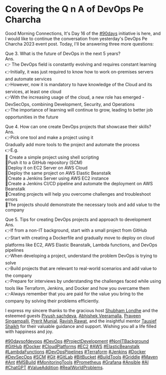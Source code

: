 # Covering the Q n A of DevOps Pe Charcha

Good Morning Connections, It's Day 16 of the [#90days](https://www.linkedin.com/feed/hashtag/?keywords=90days&highlightedUpdateUrns=urn%3Ali%3Aactivity%3A7026031171578802176) initiative is here, and I would like to continue the conversation from yesterday's DevOps Pe Charcha 2023 event post. Today, I'll be answering three more questions:  
  
Que 3. What is the future of DevOps in the next 5 years?  
Ans.  
👉 The DevOps field is constantly evolving and requires constant learning  
👉Initially, it was just required to know how to work on-premises servers and automate services  
👉However, now it is mandatory to have knowledge of the Cloud and its services, at least one cloud  
👉With the increasing usage of the cloud, a new role has emerged - DevSecOps, combining Development, Security, and Operations  
👉The importance of learning will continue to grow, leading to better job opportunities in the future  
  
  
Que 4. How can one create DevOps projects that showcase their skills?  
Ans.  
👉Pick one tool and make a project using it  
Gradually add more tools to the project and automate the process  
👉E.g.  
📍 Create a simple project using shell scripting  
📍Push it to a GitHub repository (SCM)  
📍Deploy it on EC2 Server on AWS Cloud  
📍Deploy the same project on AWS Elastic Beanstalk  
📍Create a Jenkins Server using AWS EC2 instance  
📍Create a Jenkins CI/CD pipeline and automate the deployment on AWS Beanstalk  
📍Creating projects will help you overcome challenges and troubleshoot errors  
📍The projects should demonstrate the necessary tools and add value to the company  
  
  
Que 5. Tips for creating DevOps projects and approach to development  
Ans.  
👉If from a non-IT background, start with a small project from GitHub  
👉Start with creating a Dockerfile and gradually move to deploy on cloud platforms like EC2, AWS Elastic Beanstalk, Lambda functions, and DevOps pipelines  
👉When developing a project, understand the problem DevOps is trying to solve  
👉Build projects that are relevant to real-world scenarios and add value to the company  
👉Prepare for interviews by understanding the challenges faced while using tools like Terraform, Jenkins, and Docker and how you overcame them  
👉Always remember that you are paid for the value you bring to the company by solving their problems efficiently.  
  
I express my sincere thanks to the gracious host [Shubham Londhe](https://www.linkedin.com/in/ACoAABhZ4kMBt55axHJpEnVRp0UOUl-_JwwmPwk) and the esteemed guests [Piyush sachdeva](https://www.linkedin.com/in/ACoAABAxrKABjePllijAtqYuQGEFBK2mdcMPZWo), [Abhishek Veeramalla](https://www.linkedin.com/in/ACoAABRWuA8BGctuT6U4bQahGSjnz0vblT81afs), [Praveen Singampalli](https://www.linkedin.com/in/ACoAACYrFeQBveJ0A7DrOIu2qMiRx4SjwY9ltNY), [Prerit Munjal](https://www.linkedin.com/in/ACoAADE3GDUBfj2w-SVr_i16pyA6ok7WRbmQwcE), [Ravish Rawat](https://www.linkedin.com/in/ACoAAAUXwQIBBjpTW85oMEu131JpwPZ72olgJhs), and the insightful mentor [Tausief Shaikh](https://www.linkedin.com/in/ACoAAA-y4eMBDS3t7aG32tY5JnuUK-Xc8dgA5MY) for their valuable guidance and support. Wishing you all a life filled with happiness and joy.  
  
[#90daysofdevops](https://www.linkedin.com/feed/hashtag/?keywords=90daysofdevops&highlightedUpdateUrns=urn%3Ali%3Aactivity%3A7026031171578802176) [#DevOps](https://www.linkedin.com/feed/hashtag/?keywords=devops&highlightedUpdateUrns=urn%3Ali%3Aactivity%3A7026031171578802176) [#ProjectDevelopment](https://www.linkedin.com/feed/hashtag/?keywords=projectdevelopment&highlightedUpdateUrns=urn%3Ali%3Aactivity%3A7026031171578802176) [#NonITBackground](https://www.linkedin.com/feed/hashtag/?keywords=nonitbackground&highlightedUpdateUrns=urn%3Ali%3Aactivity%3A7026031171578802176) [#GitHub](https://www.linkedin.com/feed/hashtag/?keywords=github&highlightedUpdateUrns=urn%3Ali%3Aactivity%3A7026031171578802176) [#Docker](https://www.linkedin.com/feed/hashtag/?keywords=docker&highlightedUpdateUrns=urn%3Ali%3Aactivity%3A7026031171578802176) [#CloudPlatforms](https://www.linkedin.com/feed/hashtag/?keywords=cloudplatforms&highlightedUpdateUrns=urn%3Ali%3Aactivity%3A7026031171578802176) [#EC2](https://www.linkedin.com/feed/hashtag/?keywords=ec2&highlightedUpdateUrns=urn%3Ali%3Aactivity%3A7026031171578802176) [#AWS](https://www.linkedin.com/feed/hashtag/?keywords=aws&highlightedUpdateUrns=urn%3Ali%3Aactivity%3A7026031171578802176) [#ElasticBeanstalk](https://www.linkedin.com/feed/hashtag/?keywords=elasticbeanstalk&highlightedUpdateUrns=urn%3Ali%3Aactivity%3A7026031171578802176) [#LambdaFunctions](https://www.linkedin.com/feed/hashtag/?keywords=lambdafunctions&highlightedUpdateUrns=urn%3Ali%3Aactivity%3A7026031171578802176) [#DevOpsPipelines](https://www.linkedin.com/feed/hashtag/?keywords=devopspipelines&highlightedUpdateUrns=urn%3Ali%3Aactivity%3A7026031171578802176) [#Terraform](https://www.linkedin.com/feed/hashtag/?keywords=terraform&highlightedUpdateUrns=urn%3Ali%3Aactivity%3A7026031171578802176) [#Jenkins](https://www.linkedin.com/feed/hashtag/?keywords=jenkins&highlightedUpdateUrns=urn%3Ali%3Aactivity%3A7026031171578802176) [#Docker](https://www.linkedin.com/feed/hashtag/?keywords=docker&highlightedUpdateUrns=urn%3Ali%3Aactivity%3A7026031171578802176) [#DevSecOps](https://www.linkedin.com/feed/hashtag/?keywords=devsecops&highlightedUpdateUrns=urn%3Ali%3Aactivity%3A7026031171578802176) [#SCM](https://www.linkedin.com/feed/hashtag/?keywords=scm&highlightedUpdateUrns=urn%3Ali%3Aactivity%3A7026031171578802176) [#Git](https://www.linkedin.com/feed/hashtag/?keywords=git&highlightedUpdateUrns=urn%3Ali%3Aactivity%3A7026031171578802176) [#GitLab](https://www.linkedin.com/feed/hashtag/?keywords=gitlab&highlightedUpdateUrns=urn%3Ali%3Aactivity%3A7026031171578802176) [#BitBucket](https://www.linkedin.com/feed/hashtag/?keywords=bitbucket&highlightedUpdateUrns=urn%3Ali%3Aactivity%3A7026031171578802176) [#BuildTools](https://www.linkedin.com/feed/hashtag/?keywords=buildtools&highlightedUpdateUrns=urn%3Ali%3Aactivity%3A7026031171578802176) [#Griddle](https://www.linkedin.com/feed/hashtag/?keywords=griddle&highlightedUpdateUrns=urn%3Ali%3Aactivity%3A7026031171578802176) [#Maven](https://www.linkedin.com/feed/hashtag/?keywords=maven&highlightedUpdateUrns=urn%3Ali%3Aactivity%3A7026031171578802176) [#Ant](https://www.linkedin.com/feed/hashtag/?keywords=ant&highlightedUpdateUrns=urn%3Ali%3Aactivity%3A7026031171578802176) [#MSBuild](https://www.linkedin.com/feed/hashtag/?keywords=msbuild&highlightedUpdateUrns=urn%3Ali%3Aactivity%3A7026031171578802176) [#MonitoringTools](https://www.linkedin.com/feed/hashtag/?keywords=monitoringtools&highlightedUpdateUrns=urn%3Ali%3Aactivity%3A7026031171578802176) [#Prometheus](https://www.linkedin.com/feed/hashtag/?keywords=prometheus&highlightedUpdateUrns=urn%3Ali%3Aactivity%3A7026031171578802176) [#Grafana](https://www.linkedin.com/feed/hashtag/?keywords=grafana&highlightedUpdateUrns=urn%3Ali%3Aactivity%3A7026031171578802176) [#Ansible](https://www.linkedin.com/feed/hashtag/?keywords=ansible&highlightedUpdateUrns=urn%3Ali%3Aactivity%3A7026031171578802176) [#AI](https://www.linkedin.com/feed/hashtag/?keywords=ai&highlightedUpdateUrns=urn%3Ali%3Aactivity%3A7026031171578802176) [#ChatGPT](https://www.linkedin.com/feed/hashtag/?keywords=chatgpt&highlightedUpdateUrns=urn%3Ali%3Aactivity%3A7026031171578802176) [#ValueAddition](https://www.linkedin.com/feed/hashtag/?keywords=valueaddition&highlightedUpdateUrns=urn%3Ali%3Aactivity%3A7026031171578802176) [#RealWorldProblems](https://www.linkedin.com/feed/hashtag/?keywords=realworldproblems&highlightedUpdateUrns=urn%3Ali%3Aactivity%3A7026031171578802176).